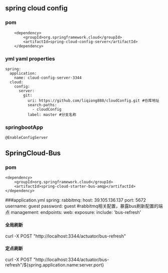 
## spring cloud config
### pom 
        <dependency>
            <groupId>org.springframework.cloud</groupId>
            <artifactId>spring-cloud-config-server</artifactId>
        </dependency>
### yml yaml properties
    spring:
      application:
        name: cloud-config-server-3344
      cloud:
        config:
          server:
            git:
              uri: https://github.com/liqiong888/cloudConfig.git #仓库地址
              search-paths:
                - cloudConfig 
              label: master #分支名称
### springbootApp
    @EnableConfigServer
    
    
    
    
## SpringCloud-Bus 
### pom
    <dependency>
        <groupId>org.springframework.cloud</groupId>
        <artifactId>spring-cloud-starter-bus-amqp</artifactId>
    </dependency>
###application.yml
    spring:
      rabbitmq:
        host: 39.105.136.137
        port: 5672
        username: guest
        password: guest
    #rabbitmq相关配置，暴露bus刷新配置的端点
    management:
      endpoints:
        web:
          exposure:
            include: 'bus-refresh'
#### 全局刷新
curl -X POST "http://localhost:3344/actuator/bus-refresh"
#### 定点刷新
curl -X POST "http://localhost:3344/actuator/bus-refresh"/${spring.application.name:server.port}